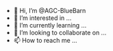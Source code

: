- 👋 Hi, I’m @AGC-BlueBarn
- 👀 I’m interested in ...
- 🌱 I’m currently learning ...
- 💞️ I’m looking to collaborate on ...
- 📫 How to reach me ...

<!---
AGC-BlueBarn/AGC-BlueBarn is a ✨ special ✨ repository because its `README.md` (this file) appears on your GitHub profile.
You can click the Preview l
